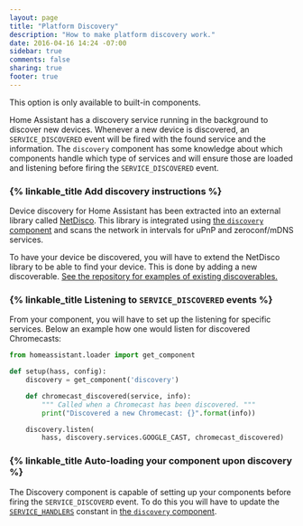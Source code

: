 ```yaml
---
layout: page
title: "Platform Discovery"
description: "How to make platform discovery work."
date: 2016-04-16 14:24 -07:00
sidebar: true
comments: false
sharing: true
footer: true
---
```


<p class='note warning'>
This option is only available to built-in components.
</p>

Home Assistant has a discovery service running in the background to discover new devices. Whenever a new device is discovered, an `SERVICE_DISCOVERED` event will be fired with the found service and the information. The `discovery` component has some knowledge about which components handle which type of services and will ensure those are loaded and listening before firing the `SERVICE_DISCOVERED` event.

### {% linkable_title Add discovery instructions %}

Device discovery  for Home Assistant has been extracted into an external library called [NetDisco](https://github.com/home-assistant/netdisco). This library is integrated using [the `discovery` component](https://github.com/home-assistant/home-assistant/blob/dev/homeassistant/components/discovery.py) and scans the network in intervals for uPnP and zeroconf/mDNS services.

To have your device be discovered, you will have to extend the NetDisco library to be able to find your device. This is done by adding a new discoverable. [See the repository for examples of existing discoverables.](https://github.com/home-assistant/netdisco/tree/master/netdisco/discoverables)

### {% linkable_title Listening to `SERVICE_DISCOVERED` events %}

From your component, you will have to set up the listening for specific services. Below an example how one would listen for discovered Chromecasts:

```python
from homeassistant.loader import get_component

def setup(hass, config):
    discovery = get_component('discovery')

    def chromecast_discovered(service, info):
        """ Called when a Chromecast has been discovered. """
        print("Discovered a new Chromecast: {}".format(info))

    discovery.listen(
        hass, discovery.services.GOOGLE_CAST, chromecast_discovered)
```

### {% linkable_title Auto-loading your component upon discovery %}

The Discovery component is capable of setting up your components before firing the `SERVICE_DISCOVERD` event. To do this you will have to update the [`SERVICE_HANDLERS`](https://github.com/home-assistant/home-assistant/blob/dev/homeassistant/components/discovery.py#L29) constant in [the `discovery` component](https://github.com/home-assistant/home-assistant/blob/dev/homeassistant/components/discovery.py).

